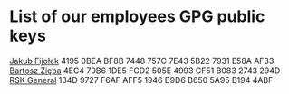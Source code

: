 # List of our employees GPG public keys
[Jakub Fijołek](http://pgp.mit.edu/pks/lookup?op=get&search=0x5B227931E58AAF33) 4195 0BEA BF8B 7448 757C 7E43 5B22 7931 E58A AF33<br>
[Bartosz Zięba](http://pgp.mit.edu/pks/lookup?op=get&search=0xCF51B0832743294D) 4EC4 70B6 1DE5 FCD2 505E  4993 CF51 B083 2743 294D<br>
[RSK General](http://pgp.mit.edu/pks/lookup?op=get&search=0xB6505A95B1944ABF) 134D 9727 F6AF AFF5 1946  B9D6 B650 5A95 B194 4ABF
